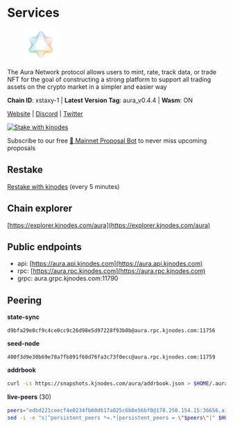 # Services

<figure><img src="https://raw.githubusercontent.com/kj89/cosmos-images/main/logos/aura.png" alt=""><figcaption></figcaption></figure>

The Aura Network protocol allows users to mint, rate, track data,  or trade NFT for the goal of constructing a strong platform to  support all trading assets on the crypto market in a simpler and easier way

**Chain ID**: xstaxy-1 | **Latest Version Tag**: aura_v0.4.4 | **Wasm**: ON

[Website](https://aura.network) | [Discord](https://discord.gg/hpvF5QcWRf) | [Twitter](https://twitter.com/AuraNetworkHQ)

[![Stake with kjnodes](https://i.ibb.co/cr44Q8j/button-stake-with-kjnodes.png)](https://restake.app/aura/auravaloper17q4k3j6kcslrcuxtj9mxdcgez7kw7jdma8ykjs)

Subscribe to our free [🤖 Mainnet Proposal Bot](https://t.me/kjnodes_proposal_bot) to never miss upcoming proposals

## Restake

[Restake with kjnodes](https://restake.app/aura/auravaloper17q4k3j6kcslrcuxtj9mxdcgez7kw7jdma8ykjs) (every 5 minutes)
## Chain explorer
[https://explorer.kjnodes.com/aura](https://explorer.kjnodes.com/aura)

## Public endpoints

* api: [https://aura.api.kjnodes.com](https://aura.api.kjnodes.com)
* rpc: [https://aura.rpc.kjnodes.com](https://aura.rpc.kjnodes.com)
* grpc: aura.grpc.kjnodes.com:11790

## Peering

**state-sync**

```text
d9bfa29e0cf9c4ce0cc9c26d98e5d97228f93b0b@aura.rpc.kjnodes.com:11756
```

**seed-node**

```text
400f3d9e30b69e78a7fb891f60d76fa3c73f0ecc@aura.rpc.kjnodes.com:11759
```

**addrbook**
```bash
curl -Ls https://snapshots.kjnodes.com/aura/addrbook.json > $HOME/.aura/config/addrbook.json
```

**live-peers** (30)
```bash
peers="edbd221ceecf4e0234fb60d617a025c6b0e56bf0@178.250.154.15:36656,a19b89ebbf7331f435b8ef100ce501d2377922ea@209.126.116.182:26656,0179528068da0dfaf61005cf5aa28793ca42b129@85.25.74.163:26656,e46238ddcf2113b70f59b417994c375e2d67e265@71.236.119.108:40656,1584b3aa3969def4a9f70555b3b442d334053e94@148.113.159.22:10156,3e05f2b0fdd750511dbff9d3f6a47d3bc3d4b1f0@141.95.204.81:61456,ed15ae05f17dd4e672eec0a96c38364d063b68dc@65.108.6.45:60756,670c0c23a1196e706e058133fbbb156f7f33b352@5.9.95.147:26656,7885a9e940b45b9a2183488ca3a901b043b6ed67@144.76.40.53:21756,07317346ab58eb4de14fe8c7705863002186d340@142.132.201.53:36656,a859027129ee2524b57c43b9ecbe3bcc4d120efb@195.3.222.183:26656,aec1624fad0adf47f9b4f7300dcb8bd4d63567f1@57.128.20.163:21756,3e7ef25f1c9829351936884618659167400eb0f1@142.132.149.171:26656,b6a0d0d030f35ffffcfe92e72ea13933c1adbe62@116.202.174.253:21656,0599779759ed60e12ed39a94cd02d303ba10d591@95.214.52.174:36656,fa474fe8f7159c9699fb39acb2925702f0474502@141.95.157.139:10156,dd6474ec049a264abd25248f0fd9178058331fe0@54.179.159.96:26656,a60a9f3400cb978b313ad5a47d59f6c518ef2a04@3.135.201.61:26656,a58b4dec687b60ba05cf9a3e4cd1181b09c0661f@65.109.93.152:34656,5de24f52cd9fa5121752942517c0c195c0682eb9@34.31.163.156:26656,ebc272824924ea1a27ea3183dd0b9ba713494f83@95.214.52.139:26966,4f95e3b40a652b758d551a0d3a6cc25603d9e179@38.242.150.61:27656,c2215f1673d21a7462f38bf7fbd16f8567393f7c@13.251.159.166:26656,34d759895c5a451488db34c686e74cb954d86723@65.108.135.212:26656,63a90346040657406ddc48a2679e3bfbe17f717a@65.108.195.29:51656,a8b07b528de5bde0a7d1c09a27d8cf3983905c41@209.159.148.90:26656,f0c43af5395c36e41fcf7526c05d3c44e97b9499@185.165.241.20:26666,c9c0b28dcf2db5f0e7b756986d3326d62ba47e78@144.126.147.58:26656,5e87d03a29ceca5e376e55588d9b099bb5d9524f@136.38.83.242:25656,57406c041d38af3bac9acdcb2b4bdc90dc7a8852@88.99.164.158:26656"
sed -i -e "s|^persistent_peers *=.*|persistent_peers = \"$peers\"|" $HOME/.aura/config/config.toml
```
